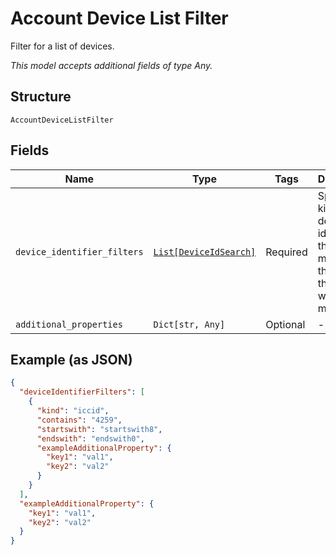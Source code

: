 
# Account Device List Filter

Filter for a list of devices.

*This model accepts additional fields of type Any.*

## Structure

`AccountDeviceListFilter`

## Fields

| Name | Type | Tags | Description |
|  --- | --- | --- | --- |
| `device_identifier_filters` | [`List[DeviceIdSearch]`](../../doc/models/device-id-search.md) | Required | Specify the kind of the device identifier, the type of match, and the string that you want to match. |
| `additional_properties` | `Dict[str, Any]` | Optional | - |

## Example (as JSON)

```json
{
  "deviceIdentifierFilters": [
    {
      "kind": "iccid",
      "contains": "4259",
      "startswith": "startswith8",
      "endswith": "endswith0",
      "exampleAdditionalProperty": {
        "key1": "val1",
        "key2": "val2"
      }
    }
  ],
  "exampleAdditionalProperty": {
    "key1": "val1",
    "key2": "val2"
  }
}
```

